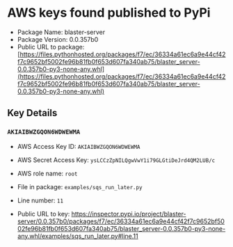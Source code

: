# AWS keys found published to PyPi

* Package Name: blaster-server
* Package Version: 0.0.357b0
* Public URL to package: [https://files.pythonhosted.org/packages/f7/ec/36334a61ec6a9e44cf42f7c9652bf5002fe96b81fb0f653d607fa340ab75/blaster_server-0.0.357b0-py3-none-any.whl](https://files.pythonhosted.org/packages/f7/ec/36334a61ec6a9e44cf42f7c9652bf5002fe96b81fb0f653d607fa340ab75/blaster_server-0.0.357b0-py3-none-any.whl)

## Key Details

### `AKIAIBWZGQON6WDWEWMA`

* AWS Access Key ID: `AKIAIBWZGQON6WDWEWMA`
* AWS Secret Access Key: `ysLCCzZpNILQgwVwY1i79GLGtiDeJrd4QM2LUB/c` 
* AWS role name: `root`
* File in package: `examples/sqs_run_later.py`
* Line number: `11`

* Public URL to key: https://inspector.pypi.io/project/blaster-server/0.0.357b0/packages/f7/ec/36334a61ec6a9e44cf42f7c9652bf5002fe96b81fb0f653d607fa340ab75/blaster_server-0.0.357b0-py3-none-any.whl/examples/sqs_run_later.py#line.11


